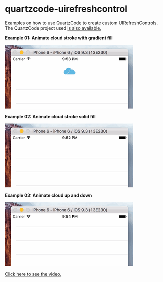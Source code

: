# quartzcode-uirefreshcontrol
Examples on how to use QuartzCode to create custom UIRefreshControls.  
The QuartzCode project used [is also available.](https://github.com/Conaaando/quartzcode-uirefreshcontrol/blob/master/QuartzCode-Project/CloudAnimation.qc)

**Example 01: Animate cloud stroke with gradient fill**

[![Animate cloud stroke with gradient fill](https://github.com/Conaaando/quartzcode-uirefreshcontrol/blob/master/Demo/AnimateCloudStrokeWithGradientFill.gif)](http://cl.ly/2t0i0u0G2V12)

**Example 02: Animate cloud stroke solid fill**

[![Animate cloud stroke solid fill](https://github.com/Conaaando/quartzcode-uirefreshcontrol/blob/master/Demo/AnimateCloudStrokeWithSolidFill.gif)](http://cl.ly/2t0i0u0G2V12)

**Example 03: Animate cloud up and down**

[![Animate cloud up and down](https://github.com/Conaaando/quartzcode-uirefreshcontrol/blob/master/Demo/AnimateCloudUpAndDown.gif)](http://cl.ly/2t0i0u0G2V12)

[Click here to see the video.](http://cl.ly/2t0i0u0G2V12)
